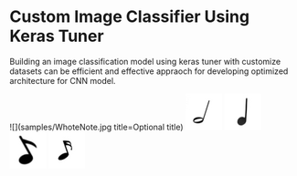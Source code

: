 # Custom Image Classifier Using Keras Tuner
Building an image classification model using keras tuner with customize datasets can be efficient and effective appraoch for developing optimized architecture for CNN model.

![](samples/WhoteNote.jpg title=Optional title)
![](samples/HalfNote.jpg)
![](samples/QuarterNote.jpg)
![](samples/EightNote.jpg)
![](samples/SixteenthNote.jpg)

